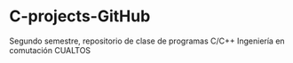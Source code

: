 # C-projects-GitHub
Segundo semestre, repositorio de clase de programas C/C++
Ingeniería en comutación
CUALTOS
